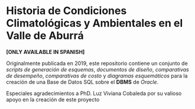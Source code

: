 # Historia de Condiciones Climatológicas y Ambientales en el Valle de Aburrá

**[ONLY AVAILABLE IN SPANISH]**


Originalmente publicada en 2019, este repositorio contiene un conjunto de *scripts de generación de esquemas*, *documentos de diseño*, *comparativas de desempeño*, *comparativas de costo* y *diagramas esquemáticos* para la creación de una Base de Datos SQL sobre el **DBMS** de *Oracle*.

Especiales agradecimientos a PhD. Luz Viviana Cobaleda por su valioso apoyo en la creación de este proyecto
